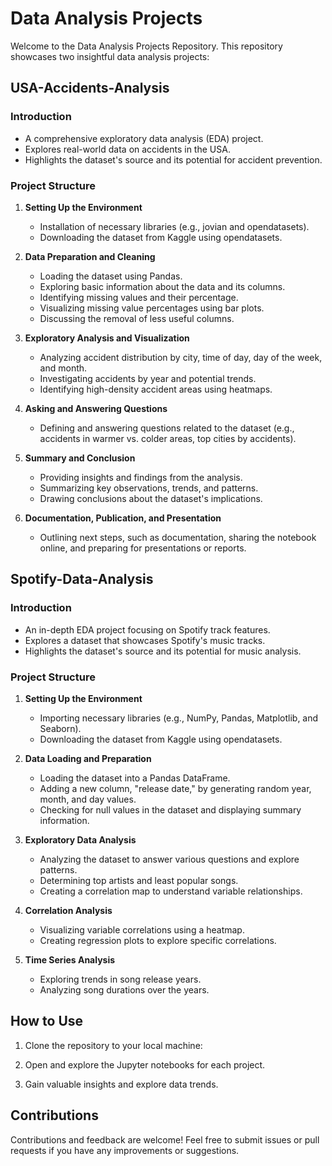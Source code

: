 # Data Analysis Projects

Welcome to the Data Analysis Projects Repository. This repository showcases two insightful data analysis projects:

## USA-Accidents-Analysis

### Introduction
- A comprehensive exploratory data analysis (EDA) project.
- Explores real-world data on accidents in the USA.
- Highlights the dataset's source and its potential for accident prevention.

### Project Structure
1. **Setting Up the Environment**
   - Installation of necessary libraries (e.g., jovian and opendatasets).
   - Downloading the dataset from Kaggle using opendatasets.

2. **Data Preparation and Cleaning**
   - Loading the dataset using Pandas.
   - Exploring basic information about the data and its columns.
   - Identifying missing values and their percentage.
   - Visualizing missing value percentages using bar plots.
   - Discussing the removal of less useful columns.

3. **Exploratory Analysis and Visualization**
   - Analyzing accident distribution by city, time of day, day of the week, and month.
   - Investigating accidents by year and potential trends.
   - Identifying high-density accident areas using heatmaps.

4. **Asking and Answering Questions**
   - Defining and answering questions related to the dataset (e.g., accidents in warmer vs. colder areas, top cities by accidents).
   
5. **Summary and Conclusion**
   - Providing insights and findings from the analysis.
   - Summarizing key observations, trends, and patterns.
   - Drawing conclusions about the dataset's implications.

6. **Documentation, Publication, and Presentation**
   - Outlining next steps, such as documentation, sharing the notebook online, and preparing for presentations or reports.

## Spotify-Data-Analysis

### Introduction
- An in-depth EDA project focusing on Spotify track features.
- Explores a dataset that showcases Spotify's music tracks.
- Highlights the dataset's source and its potential for music analysis.

### Project Structure
1. **Setting Up the Environment**
   - Importing necessary libraries (e.g., NumPy, Pandas, Matplotlib, and Seaborn).
   - Downloading the dataset from Kaggle using opendatasets.

2. **Data Loading and Preparation**
   - Loading the dataset into a Pandas DataFrame.
   - Adding a new column, "release date," by generating random year, month, and day values.
   - Checking for null values in the dataset and displaying summary information.

3. **Exploratory Data Analysis**
   - Analyzing the dataset to answer various questions and explore patterns.
   - Determining top artists and least popular songs.
   - Creating a correlation map to understand variable relationships.

4. **Correlation Analysis**
   - Visualizing variable correlations using a heatmap.
   - Creating regression plots to explore specific correlations.

5. **Time Series Analysis**
   - Exploring trends in song release years.
   - Analyzing song durations over the years.

## How to Use
1. Clone the repository to your local machine:

2. Open and explore the Jupyter notebooks for each project.

3. Gain valuable insights and explore data trends.

## Contributions
Contributions and feedback are welcome! Feel free to submit issues or pull requests if you have any improvements or suggestions.

